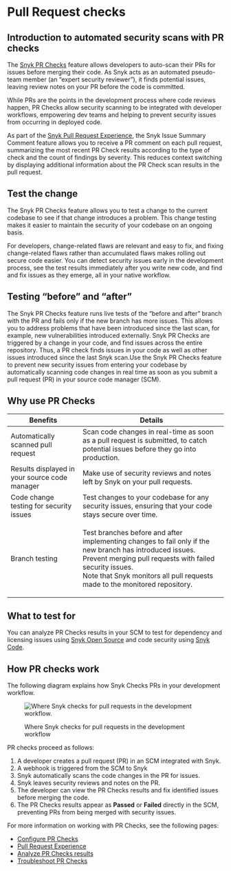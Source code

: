 # Pull Request checks

## Introduction to automated security scans with PR checks

The [Snyk PR Checks](configure-pull-request-checks.md) feature allows developers to auto-scan their PRs for issues before merging their code. As Snyk acts as an automated pseudo-team member (an “expert security reviewer”), it finds potential issues, leaving review notes on your PR before the code is committed.

While PRs are the points in the development process where code reviews happen, PR Checks allow security scanning to be integrated with developer workflows, empowering dev teams and helping to prevent security issues from occurring in deployed code.

As part of the [Snyk Pull Request Experience](pull-request-experience.md), the Snyk Issue Summary Comment feature allows you to receive a PR comment on each pull request, summarizing the most recent PR Check results according to the type of check and the count of findings by severity. This reduces context switching by displaying additional information about the PR Check scan results in the pull request.

## **Test the change**

The Snyk PR Checks feature allows you to test a change to the current codebase to see if that change introduces a problem. This change testing makes it easier to maintain the security of your codebase on an ongoing basis.

For developers, change-related flaws are relevant and easy to fix, and fixing change-related flaws rather than accumulated flaws makes rolling out secure code easier. You can detect security issues early in the development process, see the test results immediately after you write new code, and find and fix issues as they emerge, all in your native workflow.

## **Testing “before” and “after”**

The Snyk PR Checks feature runs live tests of the “before and after” branch with the PR and fails only if the new branch has more issues. This allows you to address problems that have been introduced since the last scan, for example, new vulnerabilities introduced externally. Snyk PR Checks are triggered by a change in your code, and find issues across the entire repository. Thus,  a PR check finds issues in your code as well as other issues introduced since the last Snyk scan.Use the Snyk PR Checks feature to prevent new security issues from entering your codebase by automatically scanning code changes in real time as soon as you submit a pull request (PR) in your source code manager (SCM).

## Why use PR Checks

| Benefits                                      | Details                                                                                                                                                                                                                                                     |
| --------------------------------------------- | ----------------------------------------------------------------------------------------------------------------------------------------------------------------------------------------------------------------------------------------------------------- |
| Automatically scanned pull request            | Scan code changes in real-time as soon as a pull request is submitted, to catch potential issues before they go into production.                                                                                                                            |
| Results displayed in your source code manager | Make use of security reviews and notes left by Snyk on your pull requests.                                                                                                                                                                                  |
| Code change testing for security issues       | Test changes to your codebase for any security issues, ensuring that your code stays secure over time.                                                                                                                                                      |
| Branch testing                                | <p>Test branches before and after implementing changes to fail only if the new branch has introduced issues. Prevent merging pull requests with failed security issues. <br>Note that Snyk monitors all pull requests made to the monitored repository.</p> |

## What to test for

You can analyze PR Checks results in your SCM to test for dependency and licensing issues using [Snyk Open Source](../../snyk-open-source/) and code security using [Snyk Code](../../snyk-code/).

## How PR checks work

The following diagram explains how Snyk Checks PRs in your development workflow.

<figure><img src="../../../.gitbook/assets/Screenshot 2022-09-20 at 11.27.44 (1) (1).png" alt="Where Snyk checks for pull requests in the development workflow."><figcaption><p>Where Snyk checks for pull requests in the development workflow</p></figcaption></figure>

PR checks proceed as follows:

1. A developer creates a pull request (PR) in an SCM integrated with Snyk.
2. A webhook is triggered from the SCM to Snyk
3. Snyk automatically scans the code changes in the PR for issues.
4. Snyk leaves security reviews and notes on the PR.
5. The developer can view the PR Checks results and fix identified issues before merging the code.
6. The PR Checks results appear as **Passed** or **Failed** directly in the SCM, preventing PRs from being merged with security issues.

For more information on working with PR Checks, see the following pages:

* [Configure PR Checks](configure-pull-request-checks.md)
* [Pull Request Experience](pull-request-experience.md)
* [Analyze PR Checks results](analyze-pr-checks-results.md)
* [Troubleshoot PR Checks](troubleshoot-pr-checks.md)
